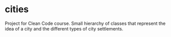 # cities
Project for Clean Code course.
Small hierarchy of classes that represent the idea of a city and the different types of city settlements.
